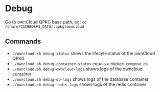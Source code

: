 # Debug

Go to ownCloud QPKG base path, eg:
`cd /share/CACHEDEV1_DATA/.qpkg/owncloud`

## Commands

- `./owncloud.sh debug-status` shows the lifecyle status of the ownCloud QPKG
- `./owncloud.sh debug-container-status` equals a `docker-compose ps`
- `./owncloud.sh debug-owncloud-logs` shows logs of the owncloud container
- `./owncloud.sh debug-db-logs` shows logs of the database container
- `./owncloud.sh debug-redis-logs` shows logs of the redis container
